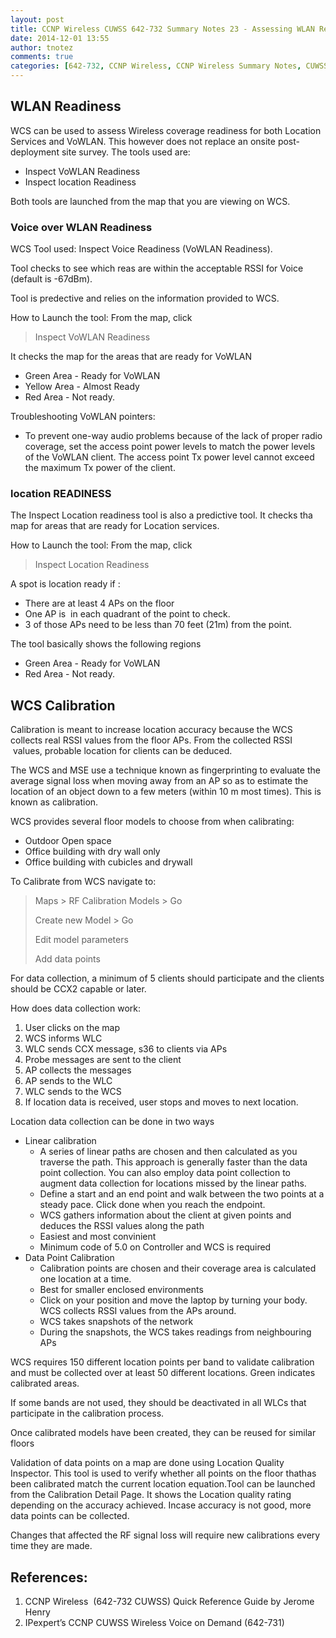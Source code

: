 ```yaml
---
layout: post
title: CCNP Wireless CUWSS 642-732 Summary Notes 23 - Assessing WLAN Readiness
date: 2014-12-01 13:55
author: tnotez
comments: true
categories: [642-732, CCNP Wireless, CCNP Wireless Summary Notes, CUWSS]
---
```

<h2>WLAN Readiness</h2>

WCS can be used to assess Wireless coverage readiness for both Location Services and VoWLAN. This however does not replace an onsite post-deployment site survey. The tools used are:

<ul>
    <li>Inspect VoWLAN Readiness</li>
    <li>Inspect location Readiness</li>
</ul>

Both tools are launched from the map that you are viewing on WCS. <!--more-->

<h3>Voice over WLAN Readiness</h3>

WCS Tool used: Inspect Voice Readiness (VoWLAN Readiness).

Tool checks to see which reas are within the acceptable RSSI for Voice (default is -67dBm).

Tool is predective and relies on the information provided to WCS.

How to Launch the tool: From the map, click

<blockquote>Inspect VoWLAN Readiness</blockquote>

It checks the map for the areas that are ready for VoWLAN

<ul>
    <li>Green Area - Ready for VoWLAN</li>
    <li>Yellow Area - Almost Ready</li>
    <li>Red Area - Not ready.</li>
</ul>

Troubleshooting VoWLAN pointers:

<ul>
    <li>To prevent one-way audio problems because of the lack of proper radio coverage, set the access point power levels to match the power levels of the VoWLAN client. The access point Tx power level cannot exceed the maximum Tx power of the client.</li>
</ul>

<h3>location READINESS</h3>

The Inspect Location readiness tool is also a predictive tool. It checks tha map for areas that are ready for Location services.

How to Launch the tool: From the map, click

<blockquote>Inspect Location Readiness</blockquote>

A spot is location ready if :

<ul>
    <li>There are at least 4 APs on the floor</li>
    <li>One AP is  in each quadrant of the point to check.</li>
    <li>3 of those APs need to be less than 70 feet (21m) from the point.</li>
</ul>

The tool basically shows the following regions

<ul>
    <li>Green Area - Ready for VoWLAN</li>
    <li>Red Area - Not ready.</li>
</ul>

<h2><strong>WCS Calibration</strong></h2>

Calibration is meant to increase location accuracy because the WCS collects real RSSI values from the floor APs. From the collected RSSI  values, probable location for clients can be deduced.

The WCS and MSE use a technique known as fingerprinting to evaluate the average signal loss when moving away from an AP so as to estimate the location of an object down to a few meters (within 10 m most times). This is known as calibration.

WCS provides several floor models to choose from when calibrating:

<ul>
    <li>Outdoor Open space</li>
    <li>Office building with dry wall only</li>
    <li>Office building with cubicles and drywall</li>
</ul>

To Calibrate from WCS navigate to:

<blockquote>Maps &gt; RF Calibration Models &gt; Go

Create new Model &gt; Go

Edit model parameters

Add data points</blockquote>

For data collection, a minimum of 5 clients should participate and the clients should be CCX2 capable or later.

How does data collection work:

<ol>
    <li>User clicks on the map</li>
    <li>WCS informs WLC</li>
    <li>WLC sends CCX message, s36 to clients via APs</li>
    <li>Probe messages are sent to the client</li>
    <li>AP collects the messages</li>
    <li>AP sends to the WLC</li>
    <li>WLC sends to the WCS</li>
    <li>If location data is received, user stops and moves to next location.</li>
</ol>

Location data collection can be done in two ways

<ul>
    <li>Linear calibration
<ul>
    <li>A series of linear paths are chosen and then calculated as
you traverse the path. This approach is generally faster than the data point collection. You can also employ data point collection to augment data collection for locations missed by the linear paths.</li>
    <li>Define a start and an end point and walk between the two points at a steady pace. Click done when you reach the endpoint.</li>
    <li>WCS gathers information about the client at given points and deduces the RSSI values along the path</li>
    <li>Easiest and most convinient</li>
    <li>Minimum code of 5.0 on Controller and WCS is required</li>
</ul>
</li>
    <li>Data Point Calibration
<ul>
    <li>Calibration points are chosen and their coverage area is
calculated one location at a time.</li>
    <li>Best for smaller enclosed environments</li>
    <li>Click on your position and move the laptop by turning your body. WCS collects RSSI values from the APs around.</li>
    <li>WCS takes snapshots of the network</li>
    <li>During the snapshots, the WCS takes readings from neighbouring APs</li>
</ul>
</li>
</ul>

WCS requires 150 different location points per band to validate calibration and must be collected over at least 50 different locations. Green indicates calibrated areas.

If some bands are not used, they should be deactivated in all WLCs that participate in the calibration process.

Once calibrated models have been created, they can be reused for similar floors

Validation of data points on a map are done using Location Quality Inspector. This tool is used to verify whether all points on the floor thathas been calibrated match the current location equation.Tool can be launched from the Calibration Detail Page. It shows the Location quality rating depending on the accuracy achieved. Incase accuracy is not good, more data points can be collected.

Changes that affected the RF signal loss will require new calibrations every time they are made.

<h2><strong>References:</strong></h2>

<ol>
    <li>CCNP Wireless  (642-732 CUWSS) Quick Reference Guide by Jerome Henry</li>
    <li>IPexpert’s CCNP CUWSS Wireless Voice on Demand (642-731)</li>
</ol>
